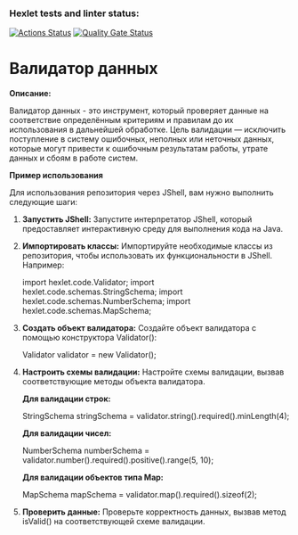### Hexlet tests and linter status:
[![Actions Status](https://github.com/F-Jahura/java-project-78/actions/workflows/hexlet-check.yml/badge.svg)](https://github.com/F-Jahura/java-project-78/actions)
[![Quality Gate Status](https://sonarcloud.io/api/project_badges/measure?project=F-Jahura_java-project-78&metric=alert_status)](https://sonarcloud.io/summary/new_code?id=F-Jahura_java-project-78)
# Валидатор данных
**Описание:**
 
Валидатор данных - это инструмент, который проверяет данные на соответствие определённым критериям и правилам до их использования в дальнейшей обработке. Цель валидации — исключить поступление в систему ошибочных, неполных или неточных данных, которые могут привести к ошибочным результатам работы, утрате данных и сбоям в работе систем.

**Пример использования**

Для использования репозитория через JShell, вам нужно выполнить следующие шаги:
1.  **Запустить JShell:** Запустите интерпретатор JShell, который предоставляет интерактивную среду для выполнения кода на Java.
2.  **Импортировать классы:** Импортируйте необходимые классы из репозитория, чтобы использовать их функциональности в JShell. Например:
  
    import hexlet.code.Validator;
    import hexlet.code.schemas.StringSchema;
    import hexlet.code.schemas.NumberSchema;
    import hexlet.code.schemas.MapSchema;
    
3.  **Создать объект валидатора:** Создайте объект валидатора с помощью конструктора Validator():

    Validator validator = new Validator();

4.  **Настроить схемы валидации:** Настройте схемы валидации, вызвав соответствующие методы объекта валидатора.     

    **Для валидации строк:**

    StringSchema stringSchema = validator.string().required().minLength(4);

    **Для валидации чисел:**

    NumberSchema numberSchema = validator.number().required().positive().range(5, 10);

    **Для валидации объектов типа Map:**

    MapSchema mapSchema = validator.map().required().sizeof(2);

5.  **Проверить данные:** Проверьте корректность данных, вызвав метод isValid() на соответствующей схеме валидации. 